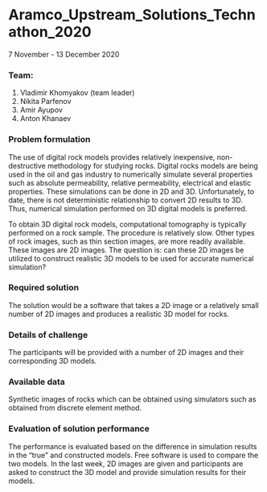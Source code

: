 # Aramco_Upstream_Solutions_Technathon_2020
7 November - 13 December 2020

### Team:
1. Vladimir Khomyakov (team leader)
2. Nikita Parfenov
3. Amir Ayupov
4. Anton Khanaev

### Problem formulation
The use of digital rock models provides relatively inexpensive, non-destructive methodology for studying rocks. Digital rocks models are being used in the oil and gas industry to numerically simulate several properties such as absolute permeability, relative permeability, electrical and elastic properties. These simulations can be done in 2D and 3D. Unfortunately, to date, there is not deterministic relationship to convert 2D results to 3D. Thus, numerical simulation performed on 3D digital models is preferred.

To obtain 3D digital rock models, computational tomography is typically performed on a rock sample. The procedure is relatively slow. Other types of rock images, such as thin section images, are more readily available. These images are 2D images. The question is: can these 2D images be utilized to construct realistic 3D models to be used for accurate numerical simulation?

### Required solution
The solution would be a software that takes a 2D image or a relatively small number of 2D images and produces a realistic 3D model for rocks.

### Details of challenge
The participants will be provided with a number of 2D images and their corresponding 3D models. 

### Available data
Synthetic images of rocks which can be obtained using simulators such as obtained from discrete element method.

### Evaluation of solution performance
The performance is evaluated based on the difference in simulation results in the “true” and constructed models. Free software is used to compare the two models. In the last week, 2D images are given and participants are asked to construct the 3D model and provide simulation results for their models.
